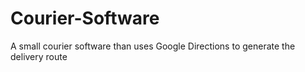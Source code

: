 Courier-Software
================

A small courier software than uses Google Directions to generate the delivery route
